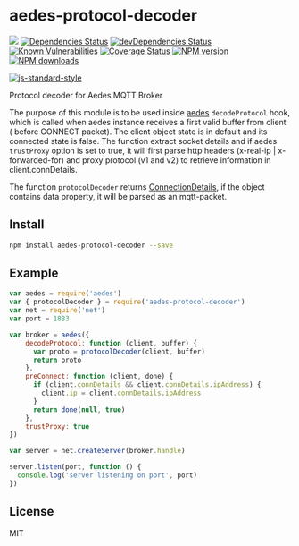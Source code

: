 # aedes-protocol-decoder

![](https://github.com/moscajs/aedes-protocol-decoder/workflows/ci/badge.svg)
[![Dependencies Status](https://david-dm.org/moscajs/aedes-protocol-decoder/status.svg)](https://david-dm.org/moscajs/aedes-protocol-decoder)
[![devDependencies Status](https://david-dm.org/moscajs/aedes-protocol-decoder/dev-status.svg)](https://david-dm.org/moscajs/aedes-protocol-decoder?type=dev)
<br/>
[![Known Vulnerabilities](https://snyk.io/test/github/moscajs/aedes-protocol-decoder/badge.svg)](https://snyk.io/test/github/moscajs/aedes-protocol-decoder)
[![Coverage Status](https://coveralls.io/repos/moscajs/aedes-protocol-decoder/badge.svg?branch=master&service=github)](https://coveralls.io/github/moscajs/aedes-protocol-decoder?branch=master)
[![NPM version](https://img.shields.io/npm/v/aedes-protocol-decoder.svg?style=flat)](https://www.npmjs.com/package/aedes-protocol-decoder)
[![NPM downloads](https://img.shields.io/npm/dm/aedes-protocol-decoder.svg?style=flat)](https://www.npmjs.com/package/aedes-protocol-decoder)


[![js-standard-style](https://cdn.rawgit.com/feross/standard/master/badge.svg)](https://github.com/feross/standard)

Protocol decoder for Aedes MQTT Broker

The purpose of this module is to be used inside [aedes](https://github.com/moscajs/aedes) `decodeProtocol` hook, which is called when aedes instance receives a first valid buffer from client ( before CONNECT packet). The client object state is in default and its connected state is false. 
The function extract socket details and if aedes `trustProxy` option is set to true, it will first parse http headers (x-real-ip | x-forwarded-for) and proxy protocol (v1 and v2) to retrieve information in client.connDetails.

The function `protocolDecoder` returns [ConnectionDetails](./types/index.d.ts), if the object contains data property, it will be parsed as an mqtt-packet.

## Install

```bash
npm install aedes-protocol-decoder --save
```

## Example 

```js
var aedes = require('aedes')
var { protocolDecoder } = require('aedes-protocol-decoder')
var net = require('net')
var port = 1883

var broker = aedes({
	decodeProtocol: function (client, buffer) {
	  var proto = protocolDecoder(client, buffer)
	  return proto
	},
	preConnect: function (client, done) {
	  if (client.connDetails && client.connDetails.ipAddress) {
	    client.ip = client.connDetails.ipAddress
	  }
	  return done(null, true)
	},
	trustProxy: true
})

var server = net.createServer(broker.handle)

server.listen(port, function () {
  console.log('server listening on port', port)
})


```

## License

MIT
